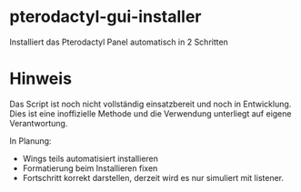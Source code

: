 # pterodactyl-gui-installer
Installiert das Pterodactyl Panel automatisch in 2 Schritten


# Hinweis
Das Script ist noch nicht vollständig einsatzbereit und noch in Entwicklung. Dies ist eine inoffizielle Methode und die Verwendung unterliegt auf eigene Verantwortung.



In Planung:
- Wings teils automatisiert installieren
- Formatierung beim Installieren fixen
- Fortschritt korrekt darstellen, derzeit wird es nur simuliert mit listener.
